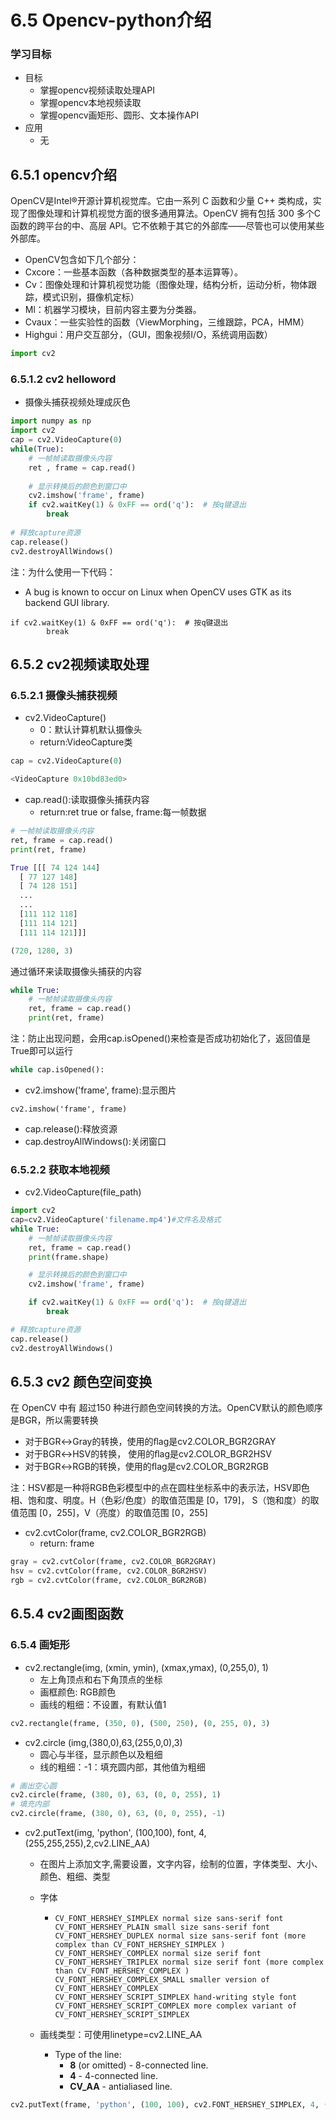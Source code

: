 # 6.5 Opencv-python介绍

### 学习目标

- 目标
  - 掌握opencv视频读取处理API
  - 掌握opencv本地视频读取
  - 掌握opencv画矩形、圆形、文本操作API
- 应用
  - 无

## 6.5.1 opencv介绍

OpenCV是Intel®开源计算机视觉库。它由一系列 C 函数和少量 C++ 类构成，实现了图像处理和计算机视觉方面的很多通用算法。OpenCV 拥有包括 300 多个C函数的跨平台的中、高层 API。它不依赖于其它的外部库——尽管也可以使用某些外部库。

* OpenCV包含如下几个部分：
* Cxcore：一些基本函数（各种数据类型的基本运算等）。
* Cv：图像处理和计算机视觉功能（图像处理，结构分析，运动分析，物体跟踪，模式识别，摄像机定标）
* Ml：机器学习模块，目前内容主要为分类器。
* Cvaux：一些实验性的函数（ViewMorphing，三维跟踪，PCA，HMM）
* Highgui：用户交互部分，（GUI，图象视频I/O，系统调用函数）

```python
import cv2
```

### 6.5.1.2 cv2 helloword

* 摄像头捕获视频处理成灰色

```python
import numpy as np
import cv2
cap = cv2.VideoCapture(0)
while(True):
	# 一帧帧读取摄像头内容
    ret , frame = cap.read()
    
    # 显示转换后的颜色到窗口中
    cv2.imshow('frame', frame)
    if cv2.waitKey(1) & 0xFF == ord('q'):  # 按q键退出
    	break
    
# 释放capture资源
cap.release()
cv2.destroyAllWindows()
```

注：为什么使用一下代码：

* A bug is known to occur on Linux when OpenCV uses GTK as its backend GUI library.

```
if cv2.waitKey(1) & 0xFF == ord('q'):  # 按q键退出
    	break
```

## 6.5.2 cv2视频读取处理

### 6.5.2.1 摄像头捕获视频
* cv2.VideoCapture()
  * 0：默认计算机默认摄像头
  * return:VideoCapture类

```python
cap = cv2.VideoCapture(0)

<VideoCapture 0x10bd83ed0>
```

* cap.read():读取摄像头捕获内容
  * return:ret true or false, frame:每一帧数据

```python
# 一帧帧读取摄像头内容
ret, frame = cap.read()
print(ret, frame)

True [[[ 74 124 144]
  [ 77 127 148]
  [ 74 128 151]
  ...
  ...
  [111 112 118]
  [111 114 121]
  [111 114 121]]]

(720, 1280, 3)
```

通过循环来读取摄像头捕获的内容

```python
while True:
    # 一帧帧读取摄像头内容
    ret, frame = cap.read()
    print(ret, frame)
```

注：防止出现问题，会用cap.isOpened()来检查是否成功初始化了，返回值是True即可以运行

```python
while cap.isOpened():
```

* cv2.imshow('frame', frame):显示图片

```
cv2.imshow('frame', frame)
```

* cap.release():释放资源
* cap.destroyAllWindows():关闭窗口

### 6.5.2.2 获取本地视频

* cv2.VideoCapture(file_path)

```python
import cv2
cap=cv2.VideoCapture('filename.mp4')#文件名及格式
while True:
    # 一帧帧读取摄像头内容
    ret, frame = cap.read()
    print(frame.shape)

    # 显示转换后的颜色到窗口中
    cv2.imshow('frame', frame)

    if cv2.waitKey(1) & 0xFF == ord('q'):  # 按q键退出
        break

# 释放capture资源
cap.release()
cv2.destroyAllWindows()
```

## 6.5.3 cv2 颜色空间变换

在 OpenCV 中有 超过150 种进行颜色空间转换的方法。OpenCV默认的颜色顺序是BGR，所以需要转换

* 对于BGR↔Gray的转换，使用的ﬂag是cv2.COLOR_BGR2GRAY
* 对于BGR↔HSV的转换， 使用的ﬂag是cv2.COLOR_BGR2HSV
* 对于BGR↔RGB的转换，使用的ﬂag是cv2.COLOR_BGR2RGB

注：HSV都是一种将RGB色彩模型中的点在圆柱坐标系中的表示法，HSV即色相、饱和度、明度。H（色彩/色度）的取值范围是 [0，179]， S（饱和度）的取值范围 [0，255]，V（亮度）的取值范围 [0，255]

* cv2.cvtColor(frame, cv2.COLOR_BGR2RGB)
  * return: frame

```python
gray = cv2.cvtColor(frame, cv2.COLOR_BGR2GRAY)
hsv = cv2.cvtColor(frame, cv2.COLOR_BGR2HSV)
rgb = cv2.cvtColor(frame, cv2.COLOR_BGR2RGB)
```

## 6.5.4 cv2画图函数

### 6.5.4 画矩形
* cv2.rectangle(img, (xmin, ymin), (xmax,ymax), (0,255,0), 1)
  * 左上角顶点和右下角顶点的坐标
  * 画框颜色: RGB颜色
  * 画线的粗细：不设置，有默认值1

```python
cv2.rectangle(frame, (350, 0), (500, 250), (0, 255, 0), 3)
```

* cv2.circle (img,(380,0),63,(255,0,0),3)
  * 圆心与半径，显示颜色以及粗细
  * 线的粗细：-1：填充圆内部，其他值为粗细

```python
# 画出空心圆
cv2.circle(frame, (380, 0), 63, (0, 0, 255), 1)
# 填充内部
cv2.circle(frame, (380, 0), 63, (0, 0, 255), -1)
```

* cv2.putText(img, 'python', (100,100), font, 4, (255,255,255),2,cv2.LINE_AA)  

  * 在图片上添加文字,需要设置，文字内容，绘制的位置，字体类型、大小、颜色、粗细、类型

  * 字体

    * ```
      CV_FONT_HERSHEY_SIMPLEX normal size sans-serif font
      CV_FONT_HERSHEY_PLAIN small size sans-serif font
      CV_FONT_HERSHEY_DUPLEX normal size sans-serif font (more complex than CV_FONT_HERSHEY_SIMPLEX )
      CV_FONT_HERSHEY_COMPLEX normal size serif font
      CV_FONT_HERSHEY_TRIPLEX normal size serif font (more complex than CV_FONT_HERSHEY_COMPLEX )
      CV_FONT_HERSHEY_COMPLEX_SMALL smaller version of CV_FONT_HERSHEY_COMPLEX
      CV_FONT_HERSHEY_SCRIPT_SIMPLEX hand-writing style font
      CV_FONT_HERSHEY_SCRIPT_COMPLEX more complex variant of CV_FONT_HERSHEY_SCRIPT_SIMPLEX
      ```

  * 画线类型：可使用linetype=cv2.LINE_AA

    * Type of the line:
      - **8** (or omitted) - 8-connected line.
      - **4** - 4-connected line.
      - **CV_AA** - antialiased line.

```python
cv2.putText(frame, 'python', (100, 100), cv2.FONT_HERSHEY_SIMPLEX, 4, (255, 255, 255), 2, cv2.LINE_AA)
```





